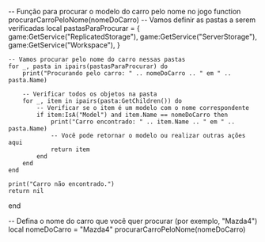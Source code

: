 -- Função para procurar o modelo do carro pelo nome no jogo
function procurarCarroPeloNome(nomeDoCarro)
    -- Vamos definir as pastas a serem verificadas
    local pastasParaProcurar = {
        game:GetService("ReplicatedStorage"),
        game:GetService("ServerStorage"),
        game:GetService("Workspace"),
    }

    -- Vamos procurar pelo nome do carro nessas pastas
    for _, pasta in ipairs(pastasParaProcurar) do
        print("Procurando pelo carro: " .. nomeDoCarro .. " em " .. pasta.Name)
        
        -- Verificar todos os objetos na pasta
        for _, item in ipairs(pasta:GetChildren()) do
            -- Verificar se o item é um modelo com o nome correspondente
            if item:IsA("Model") and item.Name == nomeDoCarro then
                print("Carro encontrado: " .. item.Name .. " em " .. pasta.Name)
                -- Você pode retornar o modelo ou realizar outras ações aqui
                return item
            end
        end
    end

    print("Carro não encontrado.")
    return nil
end

-- Defina o nome do carro que você quer procurar (por exemplo, "Mazda4")
local nomeDoCarro = "Mazda4"
procurarCarroPeloNome(nomeDoCarro)
